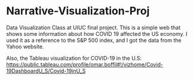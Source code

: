 # Narrative-Visualization-Proj

Data Visualization Class at UIUC final project. This is a simple web that shows some information about how COVID 19 affected the US economy. I used it as a reference to the S&P 500 index, and I got the data from the Yahoo website. 

Also, the Tableau visualization for COVID-19 in the U.S: https://public.tableau.com/profile/omar.boffil#!/vizhome/Covid-19DashboardU_S/Covid-19inU_S